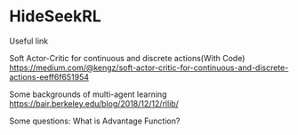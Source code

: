 # HideSeekRL

Useful link

Soft Actor-Critic for continuous and discrete actions(With Code)
https://medium.com/@kengz/soft-actor-critic-for-continuous-and-discrete-actions-eeff6f651954

Some backgrounds of multi-agent learning
https://bair.berkeley.edu/blog/2018/12/12/rllib/

Some questions:
What is Advantage Function?
